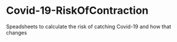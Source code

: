 # Covid-19-RiskOfContraction
Speadsheets to calculate the risk of catching Covid-19 and how that changes
